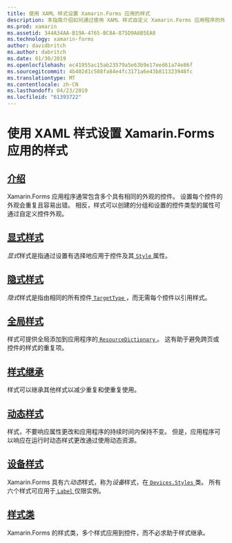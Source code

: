 ```yaml
---
title: 使用 XAML 样式设置 Xamarin.Forms 应用的样式
description: 本指南介绍如何通过使用 XAML 样式自定义 Xamarin.Forms 应用程序的外观。
ms.prod: xamarin
ms.assetid: 344A34AA-B19A-4765-BC8A-875D9A6B5EA8
ms.technology: xamarin-forms
author: davidbritch
ms.author: dabritch
ms.date: 01/30/2019
ms.openlocfilehash: ec41955ac15ab23579a5e63b9e17eed61a74e86f
ms.sourcegitcommit: 4b402d1c508fa84e4fc3171a6e43b811323948fc
ms.translationtype: MT
ms.contentlocale: zh-CN
ms.lasthandoff: 04/23/2019
ms.locfileid: "61393722"
---
```

# <a name="styling-xamarinforms-apps-using-xaml-styles"></a>使用 XAML 样式设置 Xamarin.Forms 应用的样式

## <a name="introductionintroductionmd"></a>[介绍](introduction.md)

Xamarin.Forms 应用程序通常包含多个具有相同的外观的控件。 设置每个控件的外观会重复且容易出错。 相反，样式可以创建的分组和设置的控件类型的属性可通过自定义控件外观。

## <a name="explicit-stylesexplicitmd"></a>[显式样式](explicit.md)

*显式*样式是指通过设置有选择地应用于控件及其[ `Style` ](xref:Xamarin.Forms.VisualElement.Style)属性。

## <a name="implicit-stylesimplicitmd"></a>[隐式样式](implicit.md)

*隐式*样式是指由相同的所有控件[ `TargetType` ](xref:Xamarin.Forms.Style.TargetType)，而无需每个控件以引用样式。

## <a name="global-stylesapplicationmd"></a>[全局样式](application.md)

样式可提供全局添加到应用程序的[ `ResourceDictionary` ](xref:Xamarin.Forms.ResourceDictionary)。 这有助于避免跨页或控件的样式的重复项。

## <a name="style-inheritanceinheritancemd"></a>[样式继承](inheritance.md)

样式可以继承其他样式以减少重复和使重复使用。

## <a name="dynamic-stylesdynamicmd"></a>[动态样式](dynamic.md)

样式，不要响应属性更改和应用程序的持续时间内保持不变。 但是，应用程序可以响应在运行时动态样式更改通过使用动态资源。

## <a name="device-stylesdevicemd"></a>[设备样式](device.md)

Xamarin.Forms 具有六*动态*样式，称为*设备*样式，在[ `Devices.Styles` ](xref:Xamarin.Forms.Device.Styles)类。 所有六个样式可应用于[ `Label` ](xref:Xamarin.Forms.Label)仅限实例。

## <a name="style-classesstyle-classmd"></a>[样式类](style-class.md)

Xamarin.Forms 的样式类，多个样式应用到控件，而不必求助于样式继承。
